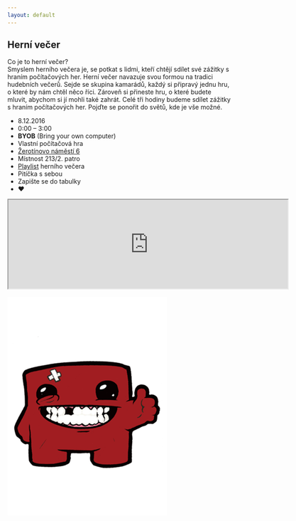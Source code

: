 ```yaml
---
layout: default
---
```



## Herní večer

Co je to herní večer?   
Smyslem herního večera je, se potkat s lidmi, kteří chtějí sdílet své zážitky s hraním počítačových her. Herní večer navazuje svou formou na tradici hudebních večerů. Sejde se skupina kamarádů, každý si připravý jednu hru, o které by nám chtěl něco říci. Zároveň si přineste hru, o které budete mluvit, abychom si jí mohli také zahrát. 
Celé tři hodiny budeme sdílet zážitky s hraním počítačových her. Pojďte se ponořit do světů, kde je vše možné. 
                
- 8.12.2016
- 0:00 – 3:00
- **BYOB** (Bring your own computer)
- Vlastní počítačová hra
- [Žerotínovo náměstí 6](https://goo.gl/maps/Kz6AzykpEp32) 
- Místnost 213/2. patro
- [Playlist](https://open.spotify.com/user/waletol/playlist/7zCVrLXUYGkXXuOeGajj3n) herního večera
- Pitíčka s sebou
- Zapište se do tabulky
- ♥ 


<div class="google"><iframe src="https://docs.google.com/spreadsheets/d/1ZlemK9c2lMLpIb7sCkj1NG6o9I0htlXZwQWJDTxzkeE/pubhtml?gid=0&amp;single=true&amp;widget=true&amp;headers=false" width="630" height="200" margin="50"></iframe></div>

![](/images/meat.png)



